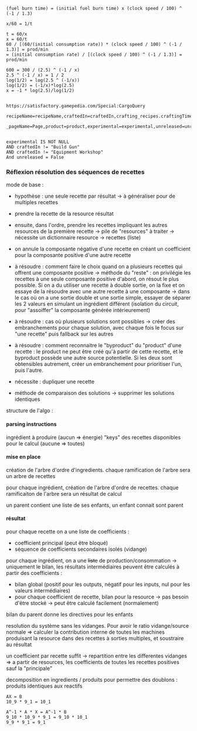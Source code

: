 ```
(fuel burn time) = (initial fuel burn time) x (clock speed / 100) ^ (-1 / 1.3)

x/60 = 1/t

t = 60/x
x = 60/t
60 / [(60/(initial consumption rate)) * (clock speed / 100) ^ (-1 / 1.3)] = prod/min
= (initial consumption rate) / [(clock speed / 100) ^ (-1 / 1.3)] = prod/min

600 = 300 / (2.5) ^ (-1 / x)
2.5 ^ (-1 / x) = 1 / 2
log(1/2) = log(2.5 ^ (-1/x))
log(1/2) = (-1/x)*log(2.5)
x = -1 * log(2.5)/log(1/2)


https://satisfactory.gamepedia.com/Special:CargoQuery

recipeName=recipeName,craftedIn=craftedIn,crafting_recipes.craftingTime,product=product,productCount=productCount,product2=product2,productCount2=productCount2,ingredient1=ingredient1,quantity1=quantity1,ingredient2=ingredient2,quantity2=quantity2,ingredient3=ingredient3,quantity3=quantity3,ingredient4=ingredient4,quantity4=quantity4

_pageName=Page,product=product,experimental=experimental,unreleased=unreleased,alternateRecipe=alternateRecipe,mainRecipe=mainRecipe,recipeName=recipeName,craftedIn=craftedIn,inCraftBench=inCraftBench,inWorkShop=inWorkShop,productCount=productCount,productsPerMinute=productsPerMinute,product2=product2,productCount2=productCount2,productsPerMinute2=productsPerMinute2,product3=product3,productCount3=productCount3,productsPerMinute3=productsPerMinute3,product4=product4,productCount4=productCount4,productsPerMinute4=productsPerMinute4,quantity1=quantity1,ingredient1=ingredient1,quantity2=quantity2,ingredient2=ingredient2,quantity3=quantity3,ingredient3=ingredient3,quantity4=quantity4,ingredient4=ingredient4,quantity5=quantity5,ingredient5=ingredient5,quantity6=quantity6,ingredient6=ingredient6,quantity7=quantity7,ingredient7=ingredient7,quantity8=quantity8,ingredient8=ingredient8,quantity9=quantity9,ingredient9=ingredient9,quantity10=quantity10,ingredient10=ingredient10


experimental IS NOT NULL
AND craftedIn != "Build Gun"
AND craftedIn != "Equipment Workshop"
And unreleased = False
```



### Réflexion résolution des séquences de recettes

mode de base :

* hypothèse : une seule recette par résultat -> à généraliser pour de multiples recettes

* prendre la recette de la resource résultat
* ensuite, dans l'ordre, prendre les recettes impliquant les autres resources de la première recette
  -> pile de "resources" à traiter
  -> nécessite un dictionnaire resource -> recettes (liste)
* on annule la composante négative d'une recette en créant un coefficient pour la composante positive d'une autre recette

* à résoudre : comment faire le choix quand on a plusieurs recettes qui offrent une composante positive
  -> méthode du "reste" : on privilégie les recettes à une seule composante positive d'abord, on résout le plus possible. Si on a du utiliser une recette à double sortie, on la fixe et on essaye de la résoudre avec une autre recette à une composante
  -> dans le cas où on a une sortie double et une sortie simple, essayer de séparer les 2 valeurs en simulant un ingrédient différent (isolation du circuit, pour "assoiffer" la composante générée intérieurement)
* à résoudre : cas où plusieurs solutions sont possibles -> créer des embranchements pour chaque solution, avec chaque fois le focus sur "une recette" puis fallback sur les autres
* à résoudre : comment reconnaitre le "byproduct" du "product" d'une recette : le product ne peut être créé qu'à partir de cette recette, et le byproduct possède une autre source potentielle. Si les deux sont obtensibles autrement, créer un embranchement pour prioritiser l'un, puis l'autre.
* nécessite : dupliquer une recette
* méthode de comparaison des solutions -> supprimer les solutions identiques



structure de l'algo : 

#### parsing instructions

ingrédient à produire (aucun => énergie)
"keys" des recettes disponibles pour le calcul (aucune => toutes)

#### mise en place

création de l'arbre d'ordre d'ingredients. chaque ramification de l'arbre sera un arbre de recettes

pour chaque ingrédient, création de l'arbre d'ordre de recettes. chaque ramificaiton de l'arbre sera un résultat de calcul

un parent contient une liste de ses enfants, un enfant connait sont parent

#### résultat

pour chaque recette on a une liste de coefficients :

* coefficient principal (peut être bloqué)
* séquence de coefficients secondaires isolés (vidange)

pour chaque ingrédient, on a une ~~liste~~ de production/consommation -> uniquement le bilan, les résultats intermédiaires peuvent être calculés à partir des coefficients :

* bilan global (positif pour les outputs, négatif pour les inputs, nul pour les valeurs intermédiaires)
* pour chaque coefficient de recette, bilan pour la resource -> pas besoin d'être stocké -> peut être calculé facilement (normalement)

bilan du parent donne les directives pour les enfants



resolution du système sans les vidanges. Pour avoir le ratio vidange/source normale => calculer la contribution interne de toutes les machines produisant la resource dans des recettes à sorties multiples, et soustraire au résultat









un coefficient par recette suffit -> repartition entre les differentes vidanges => a partir de resources, les coefficients de toutes les recettes positives sauf la "principale"

decomposition en ingredients / produits pour permettre des doublons : produits identiques aux reactifs





```
AX = B
10_9 * 9_1 = 10_1

A^-1 * A * X = A^-1 * B
9_10 * 10_9 * 9_1 = 9_10 * 10_1
9_9 * 9_1 = 9_1
```

